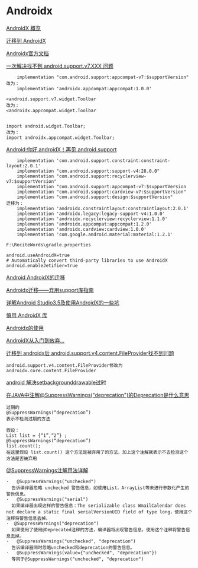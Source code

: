 # Androidx

[AndroidX 概览](https://developer.android.google.cn/jetpack/androidx/)  

[迁移到 AndroidX](https://developer.android.google.cn/jetpack/androidx/migrate)  

[Androidx官方文档](https://developer.android.com/jetpack/androidx/versions)  



[一次解决找不到 android.support.v7.XXX 问题](https://www.jianshu.com/p/f0bbae225cac)  

~~~
    implementation "com.android.support:appcompat-v7:$supportVersion"
改为：
    implementation 'androidx.appcompat:appcompat:1.0.0'

<android.support.v7.widget.Toolbar
改为：
<androidx.appcompat.widget.Toolbar


import android.widget.Toolbar;
改为：
import androidx.appcompat.widget.Toolbar;
~~~

[Android:你好,androidX！再见,android.support](https://www.jianshu.com/p/41de8689615d)  

~~~
    implementation 'com.android.support.constraint:constraint-layout:2.0.1'
    implementation "com.android.support:support-v4:28.0.0"
    implementation "com.android.support:recyclerview-v7:$supportVersion"
    implementation "com.android.support:appcompat-v7:$supportVersion
    implementation "com.android.support:cardview-v7:$supportVersion"
    implementation "com.android.support:design:$supportVersion"
迁移为：
    implementation 'androidx.constraintlayout:constraintlayout:2.0.1'
    implementation 'androidx.legacy:legacy-support-v4:1.0.0'
    implementation 'androidx.recyclerview:recyclerview:1.1.0'
    implementation 'androidx.appcompat:appcompat:1.2.0'
    implementation 'androidx.cardview:cardview:1.0.0'
    implementation 'com.google.android.material:material:1.2.1'
    
F:\ReciteWords\gradle.properties

android.useAndroidX=true
# Automatically convert third-party libraries to use AndroidX
android.enableJetifier=true

~~~

[Android AndroidX的迁移](https://www.jianshu.com/p/7dc111353328)   

[Androidx迁移——弃用support库指南](https://www.jianshu.com/p/1113c81ad57f)   

[详解Android Studio3.5及使用AndroidX的一些坑](https://www.jb51.net/article/173941.htm)   

[慎用 AndroidX 库](https://www.jianshu.com/p/641d683f78d5)   

[Androidx的使用](https://www.jianshu.com/p/6c5c17fc574a)    

[AndroidX从入门到放弃...](https://www.jianshu.com/p/ee3484c8eb9a)  

[迁移到 androidx后 android.support.v4.content.FileProvider找不到问题](https://blog.csdn.net/zcl875921355/article/details/88053119)  
~~~
android.support.v4.content.FileProvider修改为
androidx.core.content.FileProvider
~~~

[android 解决setbackgrounddrawable过时](https://blog.csdn.net/bzlj2912009596/article/details/79662398)   

[在JAVA中注解@SuppressWarnings("deprecation")的Deprecation是什么意思](https://blog.csdn.net/Jerry_an/article/details/88104184)  
~~~
过期的
@SuppressWarnings(“deprecation”)
表示不检测过期的方法

假设：
List list = {“1”,“2”} ;
@SuppressWarnings(“deprecation”)
list.count();
在这里假设 list.count() 这个方法是被弃用了的方法，加上这个注解就表示不去检测这个方法是否被弃用
~~~

[@SuppressWarnings注解用法详解](https://blog.csdn.net/tiantangdizhibuxiang/article/details/79012178)  
~~~
·   @SuppressWarnings("unchecked")
  告诉编译器忽略 unchecked 警告信息，如使用List，ArrayList等未进行参数化产生的警告信息。
·   @SuppressWarnings("serial")
  如果编译器出现这样的警告信息：The serializable class WmailCalendar does not declare a static final serialVersionUID field of type long，使用这个注释将警告信息去掉。
·  @SuppressWarnings("deprecation")
  如果使用了使用@Deprecated注释的方法，编译器将出现警告信息。使用这个注释将警告信息去掉。
·   @SuppressWarnings("unchecked", "deprecation")
  告诉编译器同时忽略unchecked和deprecation的警告信息。
·   @SuppressWarnings(value={"unchecked", "deprecation"})
  等同于@SuppressWarnings("unchecked", "deprecation")

~~~












